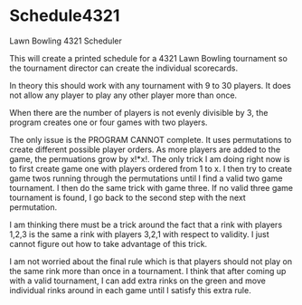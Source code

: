 # Schedule4321
Lawn Bowling 4321 Scheduler

This will create a printed schedule for a 4321 Lawn Bowling tournament so the tournament director can create the individual scorecards.

In theory this should work with any tournament with 9 to 30 players. It does not allow any player to play any other player more than once.

When there are the number of players is not evenly divisible by 3, the program creates one or four games with two players.

The only issue is the PROGRAM CANNOT complete. It uses permutations to create different possible player orders. As more players are added to the game, the permuations grow by x!*x!. The only trick I
am doing right now is to first create game one with players ordered from 1 to x. I then try to create game twos running through the permutations until I find a valid two game tournament. I then do the
same trick with game three. If no valid three game tournament is found, I go back to the second step with the next permutation.

I am thinking there must be a trick around the fact that a rink with players 1,2,3 is the same a rink with players 3,2,1 with respect to validity. I just cannot figure out how to take advantage of
this trick.

I am not worried about the final rule which is that players should not play on the same rink more than once in a tournament.
I think that after coming up with a valid tournament, I can add extra rinks on the green and move individual rinks around in each game until I satisfy this extra rule.
